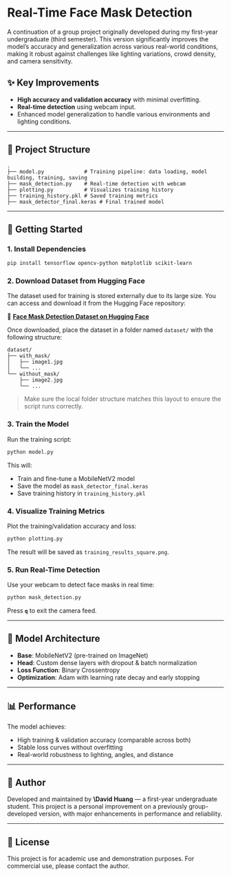 # Real-Time Face Mask Detection

A continuation of a group project originally developed during my first-year undergraduate (third semester). This version significantly improves the model’s accuracy and generalization across various real-world conditions, making it robust against challenges like lighting variations, crowd density, and camera sensitivity.

## ✨ Key Improvements

* **High accuracy and validation accuracy** with minimal overfitting.
* **Real-time detection** using webcam input.
* Enhanced model generalization to handle various environments and lighting conditions.

---

## 📁 Project Structure

```
.
├── model.py             # Training pipeline: data loading, model building, training, saving
├── mask_detection.py    # Real-time detection with webcam
├── plotting.py          # Visualizes training history
├── training_history.pkl # Saved training metrics
├── mask_detector_final.keras # Final trained model
```

---

## 🚀 Getting Started

### 1. Install Dependencies

```bash
pip install tensorflow opencv-python matplotlib scikit-learn
```

### 2. Download Dataset from Hugging Face

The dataset used for training is stored externally due to its large size. You can access and download it from the Hugging Face repository:

🔗 **[Face Mask Detection Dataset on Hugging Face](https://huggingface.co/datasets/HuangYiYang/Face-Mask-Detection-Dataset)**

Once downloaded, place the dataset in a folder named `dataset/` with the following structure:

```
dataset/
├── with_mask/
│   ├── image1.jpg
│   └── ...
└── without_mask/
    ├── image2.jpg
    └── ...
```

> Make sure the local folder structure matches this layout to ensure the script runs correctly.

### 3. Train the Model

Run the training script:

```bash
python model.py
```

This will:

* Train and fine-tune a MobileNetV2 model
* Save the model as `mask_detector_final.keras`
* Save training history in `training_history.pkl`

### 4. Visualize Training Metrics

Plot the training/validation accuracy and loss:

```bash
python plotting.py
```

The result will be saved as `training_results_square.png`.

### 5. Run Real-Time Detection

Use your webcam to detect face masks in real time:

```bash
python mask_detection.py
```

Press **`q`** to exit the camera feed.

---

## 🧠 Model Architecture

* **Base**: MobileNetV2 (pre-trained on ImageNet)
* **Head**: Custom dense layers with dropout & batch normalization
* **Loss Function**: Binary Crossentropy
* **Optimization**: Adam with learning rate decay and early stopping

---

## 📊 Performance

The model achieves:

* High training & validation accuracy (comparable across both)
* Stable loss curves without overfitting
* Real-world robustness to lighting, angles, and distance

---

## 👤 Author

Developed and maintained by **\David Huang** — a first-year undergraduate student. This project is a personal improvement on a previously group-developed version, with major enhancements in performance and reliability.

---

## 📄 License

This project is for academic use and demonstration purposes. For commercial use, please contact the author.

